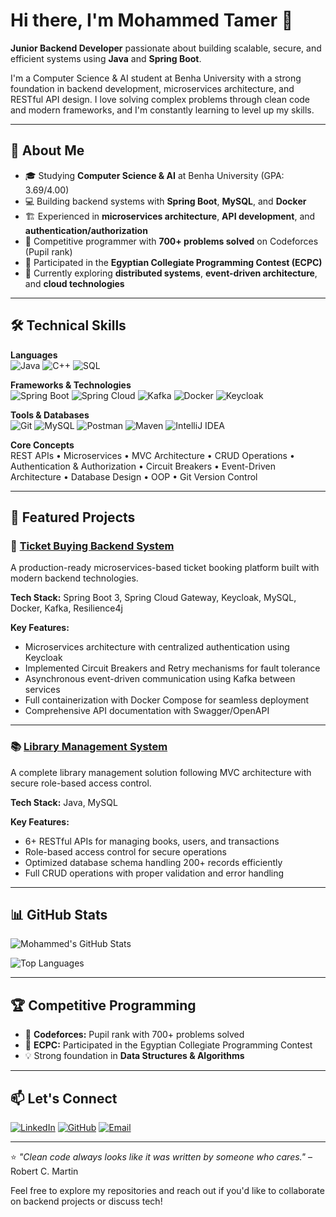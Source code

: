 # Hi there, I'm Mohammed Tamer 👋

**Junior Backend Developer** passionate about building scalable, secure, and efficient systems using **Java** and **Spring Boot**.

I'm a Computer Science & AI student at Benha University with a strong foundation in backend development, microservices architecture, and RESTful API design. I love solving complex problems through clean code and modern frameworks, and I'm constantly learning to level up my skills.

---

## 🚀 About Me

- 🎓 Studying **Computer Science & AI** at Benha University (GPA: 3.69/4.00)
- 💻 Building backend systems with **Spring Boot**, **MySQL**, and **Docker**
- 🏗️ Experienced in **microservices architecture**, **API development**, and **authentication/authorization**
- 🧩 Competitive programmer with **700+ problems solved** on Codeforces (Pupil rank)
- 🎯 Participated in the **Egyptian Collegiate Programming Contest (ECPC)**
- 🌱 Currently exploring **distributed systems**, **event-driven architecture**, and **cloud technologies**

---

## 🛠️ Technical Skills

**Languages**  
![Java](https://img.shields.io/badge/Java-ED8B00?style=for-the-badge&logo=openjdk&logoColor=white)
![C++](https://img.shields.io/badge/C++-00599C?style=for-the-badge&logo=cplusplus&logoColor=white)
![SQL](https://img.shields.io/badge/SQL-4479A1?style=for-the-badge&logo=mysql&logoColor=white)

**Frameworks & Technologies**  
![Spring Boot](https://img.shields.io/badge/Spring_Boot-6DB33F?style=for-the-badge&logo=spring-boot&logoColor=white)
![Spring Cloud](https://img.shields.io/badge/Spring_Cloud-6DB33F?style=for-the-badge&logo=spring&logoColor=white)
![Kafka](https://img.shields.io/badge/Apache_Kafka-231F20?style=for-the-badge&logo=apache-kafka&logoColor=white)
![Docker](https://img.shields.io/badge/Docker-2496ED?style=for-the-badge&logo=docker&logoColor=white)
![Keycloak](https://img.shields.io/badge/Keycloak-008aaa?style=for-the-badge&logo=keycloak&logoColor=white)

**Tools & Databases**  
![Git](https://img.shields.io/badge/Git-F05032?style=for-the-badge&logo=git&logoColor=white)
![MySQL](https://img.shields.io/badge/MySQL-4479A1?style=for-the-badge&logo=mysql&logoColor=white)
![Postman](https://img.shields.io/badge/Postman-FF6C37?style=for-the-badge&logo=postman&logoColor=white)
![Maven](https://img.shields.io/badge/Maven-C71A36?style=for-the-badge&logo=apache-maven&logoColor=white)
![IntelliJ IDEA](https://img.shields.io/badge/IntelliJ_IDEA-000000?style=for-the-badge&logo=intellij-idea&logoColor=white)

**Core Concepts**  
REST APIs • Microservices • MVC Architecture • CRUD Operations • Authentication & Authorization • Circuit Breakers • Event-Driven Architecture • Database Design • OOP • Git Version Control

---

## 💼 Featured Projects

### 🎫 [Ticket Buying Backend System]([https://github.com/ma7amed123x/ticket-buying-backend-project-with-spring-boot](https://github.com/ma7amed123x/aizen-microservices-project))
A production-ready microservices-based ticket booking platform built with modern backend technologies.

**Tech Stack:** Spring Boot 3, Spring Cloud Gateway, Keycloak, MySQL, Docker, Kafka, Resilience4j

**Key Features:**
- Microservices architecture with centralized authentication using Keycloak
- Implemented Circuit Breakers and Retry mechanisms for fault tolerance
- Asynchronous event-driven communication using Kafka between services
- Full containerization with Docker Compose for seamless deployment
- Comprehensive API documentation with Swagger/OpenAPI

---

### 📚 [Library Management System](https://github.com/ma7amed123x/Library-Managment-System)
A complete library management solution following MVC architecture with secure role-based access control.

**Tech Stack:** Java, MySQL

**Key Features:**
- 6+ RESTful APIs for managing books, users, and transactions
- Role-based access control for secure operations
- Optimized database schema handling 200+ records efficiently
- Full CRUD operations with proper validation and error handling

---

## 📊 GitHub Stats

![Mohammed's GitHub Stats](https://github-readme-stats.vercel.app/api?username=ma7amed123x&show_icons=true&theme=radical&hide_border=true&count_private=true)

![Top Languages](https://github-readme-stats.vercel.app/api/top-langs/?username=ma7amed123x&layout=compact&theme=radical&hide_border=true)

---

## 🏆 Competitive Programming

- 🥉 **Codeforces:** Pupil rank with 700+ problems solved
- 🎯 **ECPC:** Participated in the Egyptian Collegiate Programming Contest
- 💡 Strong foundation in **Data Structures & Algorithms**

---

## 📫 Let's Connect

[![LinkedIn](https://img.shields.io/badge/LinkedIn-0077B5?style=for-the-badge&logo=linkedin&logoColor=white)](https://linkedin.com/in/mohammed-tamer-a5a61a28a)
[![GitHub](https://img.shields.io/badge/GitHub-100000?style=for-the-badge&logo=github&logoColor=white)](https://github.com/ma7amed123x)
[![Email](https://img.shields.io/badge/Email-D14836?style=for-the-badge&logo=gmail&logoColor=white)](mailto:ma7medtamer123xx@gmail.com)

---

⭐️ *"Clean code always looks like it was written by someone who cares."* – Robert C. Martin

Feel free to explore my repositories and reach out if you'd like to collaborate on backend projects or discuss tech!
